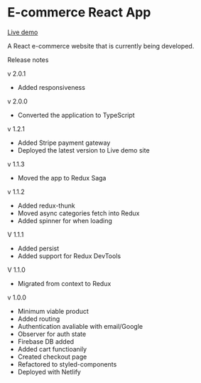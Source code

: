 # E-commerce React App

[Live demo](https://constructors.netlify.app/)

A React e-commerce website that is currently being developed.

Release notes

v 2.0.1

- Added responsiveness

v 2.0.0

- Converted the application to TypeScript

v 1.2.1

- Added Stripe payment gateway
- Deployed the latest version to Live demo site

v 1.1.3

- Moved the app to Redux Saga

v 1.1.2

- Added redux-thunk
- Moved async categories fetch into Redux
- Added spinner for when loading

V 1.1.1

- Added persist
- Added support for Redux DevTools

V 1.1.0

- Migrated from context to Redux

v 1.0.0

- Minimum viable product
- Added routing
- Authentication avaliable with email/Google
- Observer for auth state
- Firebase DB added
- Added cart functioanily
- Created checkout page
- Refactored to styled-components
- Deployed with Netlify
